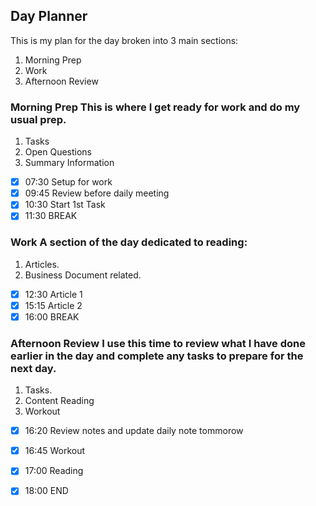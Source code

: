 
## Day Planner 
This is my plan for the day broken into 3 main sections: 
1. Morning Prep
2. Work
3. Afternoon Review 

### Morning Prep This is where I get ready for work and do my usual prep. 
1. Tasks
2. Open Questions
3. Summary Information
- [x] 07:30 Setup for work
- [x] 09:45 Review before daily meeting
- [x] 10:30 Start 1st Task
- [x] 11:30 BREAK

### Work A section of the day dedicated to reading: 
1. Articles. 
2. Business Document related.

- [x] 12:30 Article 1
- [x] 15:15 Article 2
- [x] 16:00 BREAK

### Afternoon Review I use this time to review what I have done earlier in the day and complete any tasks to prepare for the next day. 
1. Tasks.
2. Content Reading
3. Workout
- [x] 16:20 Review notes and update daily note tommorow
- [x] 16:45 Workout
- [x] 17:00 Reading
- [x] 18:00 END

